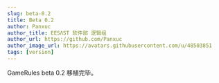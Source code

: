 ```yaml
---
slug: beta-0.2
title: Beta 0.2
author: Panxuc
author_title: EESΛST 软件部 逻辑组
author_url: https://github.com/Panxuc
author_image_url: https://avatars.githubusercontent.com/u/48503851
tags: [version]
---
```


GameRules beta 0.2 移植完毕。